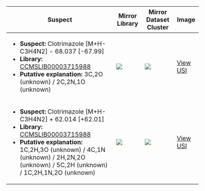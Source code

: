 Suspect | Mirror Library | Mirror Dataset Cluster | Image
--- | --- | --- | ---
<ul><li><b>Suspect:</b> Clotrimazole [M+H-C3H4N2] -  68.037 [-67.99]</li><li><b>Library:</b> [CCMSLIB00003715988](https://gnps.ucsd.edu/ProteoSAFe/gnpslibraryspectrum.jsp?SpectrumID=CCMSLIB00003715988)</li><li><b>Putative explanation:</b> 3C,2O (unknown) / 2C,2N,1O (unknown)</li></ul> | ![](https://metabolomics-usi.ucsd.edu/svg/mirror?usi1=mzspec:MSV000078710:p3-A06_GA6_01_18228.mzXML:scan:1886&usi2=mzspec:GNPSLIBRARY:CCMSLIB00003715988&mz_min=50&mz_max=500) | ![](https://metabolomics-usi.ucsd.edu/svg/mirror?usi1=mzspec:MSV000078710:p3-A06_GA6_01_18228.mzXML:scan:1886&usi2=mzspec:MSV000084314:MSV000078710.mgf:scan:91911&mz_min=50&mz_max=500) | [View USI](https://metabolomics-usi.ucsd.edu/svg/?usi=mzspec:MSV000078710:p3-A06_GA6_01_18228.mzXML:scan:1886&mz_min=50&mz_max=500)
<ul><li><b>Suspect:</b> Clotrimazole [M+H-C3H4N2] +  62.014 [+62.01]</li><li><b>Library:</b> [CCMSLIB00003715988](https://gnps.ucsd.edu/ProteoSAFe/gnpslibraryspectrum.jsp?SpectrumID=CCMSLIB00003715988)</li><li><b>Putative explanation:</b> 1C,2H,3O (unknown) / 4C,1N (unknown) / 2H,2N,2O (unknown) / 5C,2H (unknown) / 1C,2H,1N,2O (unknown)</li></ul> | ![](https://metabolomics-usi.ucsd.edu/svg/mirror?usi1=mzspec:MSV000078710:p4-G04_GG4_01_18400.mzXML:scan:1938&usi2=mzspec:GNPSLIBRARY:CCMSLIB00003715988&mz_min=50&mz_max=500) | ![](https://metabolomics-usi.ucsd.edu/svg/mirror?usi1=mzspec:MSV000078710:p4-G04_GG4_01_18400.mzXML:scan:1938&usi2=mzspec:MSV000084314:MSV000078710.mgf:scan:91913&mz_min=50&mz_max=500) | [View USI](https://metabolomics-usi.ucsd.edu/svg/?usi=mzspec:MSV000078710:p4-G04_GG4_01_18400.mzXML:scan:1938&mz_min=50&mz_max=500)